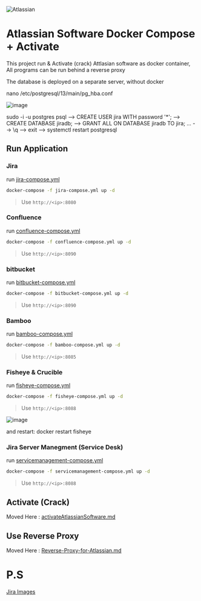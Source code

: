 ![Atlassian](https://www.appnovation.com/sites/default/files/2020-11/Atlassian%202-V2_0.png)
# Atlassian Software Docker Compose + Activate
This project run & Activate (crack) Attlasian software as docker container, All programs can be run behind a reverse proxy

The database is deployed on a separate server, without docker

nano /etc/postgresql/13/main/pg_hba.conf

![image](https://user-images.githubusercontent.com/86954730/219866097-90ac6871-104c-494e-9ac5-e338083c7daf.png)

sudo -i -u postgres
psql  --> CREATE USER jira WITH password '*'; --> CREATE DATABASE jiradb; --> GRANT ALL ON DATABASE jiradb TO jira; 
...
--> \q --> exit --> systemctl restart postgresql

## Run Application
### Jira
run [jira-compose.yml](/jira-compose.yml)

```bash
docker-compose -f jira-compose.yml up -d
```
> Use `http://<ip>:8080`

### Confluence

run [confluence-compose.yml](/confluence-compose.yml)

```bash
docker-compose -f confluence-compose.yml up -d
```
> Use `http://<ip>:8090`

### bitbucket

run [bitbucket-compose.yml](/bitbucket-compose.yml)

```bash
docker-compose -f bitbucket-compose.yml up -d
```
> Use `http://<ip>:8090`

### Bamboo

run [bamboo-compose.yml](/bamboo-compose.yml)

```bash
docker-compose -f bamboo-compose.yml up -d
```
> Use `http://<ip>:8085`

### Fisheye & Crucible

run [fisheye-compose.yml](/fisheye-compose.yml)

```bash
docker-compose -f fisheye-compose.yml up -d
```
> Use `http://<ip>:8088`

![image](https://user-images.githubusercontent.com/86954730/218108506-f5911ba4-b59a-4de4-aee4-d2d6a05fe8df.png)

and restart: docker restart fisheye

### Jira Server Manegment (Service Desk)

run [servicemanagement-compose.yml](/servicemanagement-compose.yml)

```bash
docker-compose -f servicemanagement-compose.yml up -d
```
> Use `http://<ip>:8088`


## Activate (Crack) 

Moved Here : [activateAtlassianSoftware.md](activateAtlassianSoftware.md)

##  Use Reverse Proxy

Moved Here : [Reverse-Proxy-for-Atlassian.md](Reverse-Proxy-for-Atlassian.md)
# P.S
[Jira Images](https://hub.docker.com/r/atlassian/jira-software)

